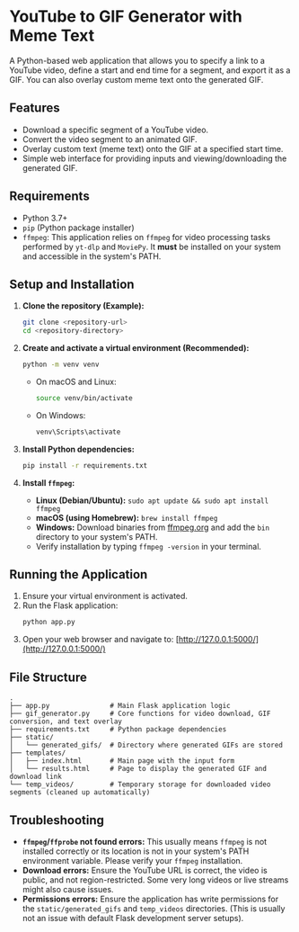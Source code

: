 # YouTube to GIF Generator with Meme Text

A Python-based web application that allows you to specify a link to a YouTube video, define a start and end time for a segment, and export it as a GIF. You can also overlay custom meme text onto the generated GIF.

## Features

*   Download a specific segment of a YouTube video.
*   Convert the video segment to an animated GIF.
*   Overlay custom text (meme text) onto the GIF at a specified start time.
*   Simple web interface for providing inputs and viewing/downloading the generated GIF.

## Requirements

*   Python 3.7+
*   `pip` (Python package installer)
*   `ffmpeg`: This application relies on `ffmpeg` for video processing tasks performed by `yt-dlp` and `MoviePy`. It **must** be installed on your system and accessible in the system's PATH.

## Setup and Installation

1.  **Clone the repository (Example):**
    ```bash
    git clone <repository-url>
    cd <repository-directory>
    ```

2.  **Create and activate a virtual environment (Recommended):**
    ```bash
    python -m venv venv
    ```
    *   On macOS and Linux:
        ```bash
        source venv/bin/activate
        ```
    *   On Windows:
        ```bash
        venv\Scripts\activate
        ```

3.  **Install Python dependencies:**
    ```bash
    pip install -r requirements.txt
    ```

4.  **Install `ffmpeg`:**
    *   **Linux (Debian/Ubuntu):** `sudo apt update && sudo apt install ffmpeg`
    *   **macOS (using Homebrew):** `brew install ffmpeg`
    *   **Windows:** Download binaries from [ffmpeg.org](https://ffmpeg.org/download.html) and add the `bin` directory to your system's PATH.
    *   Verify installation by typing `ffmpeg -version` in your terminal.

## Running the Application

1.  Ensure your virtual environment is activated.
2.  Run the Flask application:
    ```bash
    python app.py
    ```
3.  Open your web browser and navigate to:
    [http://127.0.0.1:5000/](http://127.0.0.1:5000/)

## File Structure

```
.
├── app.py               # Main Flask application logic
├── gif_generator.py     # Core functions for video download, GIF conversion, and text overlay
├── requirements.txt     # Python package dependencies
├── static/
│   └── generated_gifs/  # Directory where generated GIFs are stored
├── templates/
│   ├── index.html       # Main page with the input form
│   └── results.html     # Page to display the generated GIF and download link
└── temp_videos/         # Temporary storage for downloaded video segments (cleaned up automatically)
```

## Troubleshooting

*   **`ffmpeg`/`ffprobe` not found errors:** This usually means `ffmpeg` is not installed correctly or its location is not in your system's PATH environment variable. Please verify your `ffmpeg` installation.
*   **Download errors:** Ensure the YouTube URL is correct, the video is public, and not region-restricted. Some very long videos or live streams might also cause issues.
*   **Permissions errors:** Ensure the application has write permissions for the `static/generated_gifs` and `temp_videos` directories. (This is usually not an issue with default Flask development server setups).
```
